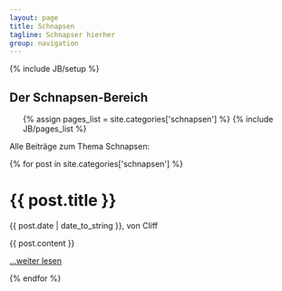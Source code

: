 ```yaml
---
layout: page
title: Schnapsen
tagline: Schnapser hierher
group: navigation
---
```

{% include JB/setup %}

<div class="category-header">
  <h2>Der Schnapsen-Bereich</h2>
  <ul class="tag_box inline">
    {% assign pages_list = site.categories['schnapsen'] %}
    {% include JB/pages_list %}
  </ul>
</div>

Alle Beiträge zum Thema Schnapsen:

<div class="posts">
  {% for post in site.categories['schnapsen'] %}
    <div class="article">
      <div class="page-header">
        <h1>{{ post.title }}</h1>
        <p class="meta-tag">{{ post.date | date_to_string }}, von Cliff</p>
      </div>
      {{ post.content }}
      <p><a href="{{ BASE_PATH }}{{ post.url }}">…weiter lesen</a></p>
    </div>
  {% endfor %}
</div>
